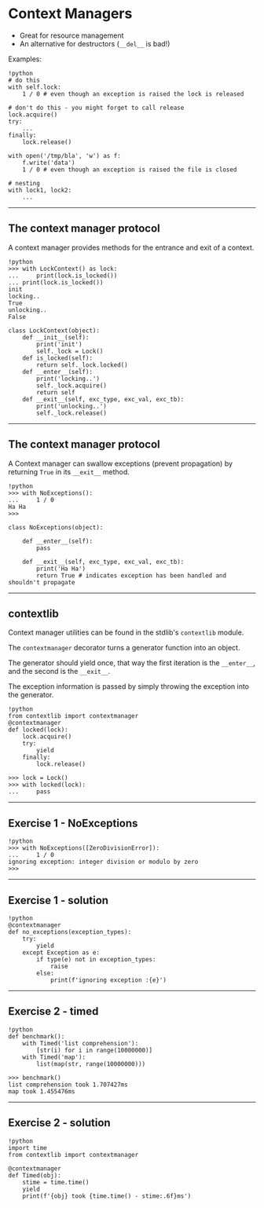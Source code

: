 # Context Managers

* Great for resource management
* An alternative for destructors (`__del__` is bad!)

Examples:

    !python
    # do this
	with self.lock:
		1 / 0 # even though an exception is raised the lock is released

    # don't do this - you might forget to call release
	lock.acquire()
	try:
		...
	finally:
		lock.release()

    with open('/tmp/bla', 'w') as f:
		f.write('data')
	    1 / 0 # even though an exception is raised the file is closed

	# nesting
	with lock1, lock2:
		...

---

## The context manager protocol

A context manager provides methods for the entrance and exit of a context.

	!python
	>>> with LockContext() as lock:
	... 	print(lock.is_locked())
	... print(lock.is_locked())
	init
	locking..
	True
	unlocking..
	False

	class LockContext(object):
	    def __init__(self):
			print('init')
			self._lock = Lock()
		def is_locked(self):
			return self._lock.locked()
		def __enter__(self):
			print('locking..')
			self._lock.acquire()
			return self
		def __exit__(self, exc_type, exc_val, exc_tb):
			print('unlocking..')
			self._lock.release()

---

## The context manager protocol

A Context manager can swallow exceptions (prevent propagation) by returning `True` in its `__exit__` method.

	!python
	>>> with NoExceptions():
	...     1 / 0
	Ha Ha
	>>>

	class NoExceptions(object):

		def __enter__(self):
			pass

		def __exit__(self, exc_type, exc_val, exc_tb):
			print('Ha Ha')
			return True # indicates exception has been handled and shouldn't propagate

---

## contextlib

Context manager utilities can be found in the stdlib's `contextlib` module.

The `contextmanager` decorator turns a generator function into an object.

The generator should yield once, that way the first iteration is the `__enter__`, and the second is the `__exit__`.

The exception information is passed by simply throwing the exception into the generator.

	!python
	from contextlib import contextmanager
	@contextmanager
	def locked(lock):
		lock.acquire()
		try:
			yield
		finally:
			lock.release()

	>>> lock = Lock()
	>>> with locked(lock):
	...     pass

---

## Exercise 1 - NoExceptions

	!python
	>>> with NoExceptions([ZeroDivisionError]):
	...	    1 / 0
	ignoring exception: integer division or modulo by zero
	>>>

---

## Exercise 1 - solution

	!python
	@contextmanager
	def no_exceptions(exception_types):
		try:
			yield
		except Exception as e:
			if type(e) not in exception_types:
				raise
			else:
				print(f'ignoring exception :{e}')

---

## Exercise 2 - timed

	!python
	def benchmark():
		with Timed('list comprehension'):
			[str(i) for i in range(10000000)]
		with Timed('map'):
			list(map(str, range(10000000)))

	>>> benchmark()
	list comprehension took 1.707427ms
	map took 1.455476ms

---

## Exercise 2 - solution

	!python
	import time
	from contextlib import contextmanager

	@contextmanager
	def Timed(obj):
		stime = time.time()
		yield
		print(f'{obj} took {time.time() - stime:.6f}ms')

